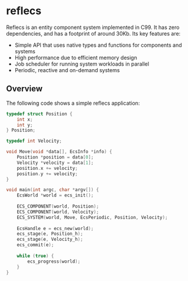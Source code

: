 # reflecs
Reflecs is an entity component system implemented in C99. It has zero dependencies, and has a footprint of around 30Kb. Its key features are:
- Simple API that uses native types and functions for components and systems
- High performance due to efficient memory design
- Job scheduler for running system workloads in parallel
- Periodic, reactive and on-demand systems

## Overview
The following code shows a simple reflecs application:

```c
typedef struct Position {
    int x;
    int y;
} Position;

typedef int Velocity;

void Move(void *data[], EcsInfo *info) {
    Position *position = data[0];
    Velocity *velocity = data[1];
    position.x += velocity;
    position.y += velocity;
}

void main(int argc, char *argv[]) {
    EcsWorld *world = ecs_init();
    
    ECS_COMPONENT(world, Position);
    ECS_COMPONENT(world, Velocity);
    ECS_SYSTEM(world, Move, EcsPeriodic, Position, Velocity);
    
    EcsHandle e = ecs_new(world);
    ecs_stage(e, Position_h);
    ecs_stage(e, Velocity_h);
    ecs_commit(e);
    
    while (true) {
        ecs_progress(world);
    }
}
```
